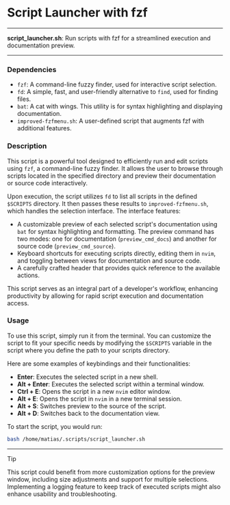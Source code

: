# Script Launcher with fzf

---

**script_launcher.sh**: Run scripts with fzf for a streamlined execution and documentation preview.

---

### Dependencies

- `fzf`: A command-line fuzzy finder, used for interactive script selection.
- `fd`: A simple, fast, and user-friendly alternative to `find`, used for finding files.
- `bat`: A cat with wings. This utility is for syntax highlighting and displaying documentation.
- `improved-fzfmenu.sh`: A user-defined script that augments fzf with additional features.

### Description

This script is a powerful tool designed to efficiently run and edit scripts using `fzf`, a command-line fuzzy finder. It allows the user to browse through scripts located in the specified directory and preview their documentation or source code interactively.

Upon execution, the script utilizes `fd` to list all scripts in the defined `$SCRIPTS` directory. It then passes these results to `improved-fzfmenu.sh`, which handles the selection interface. The interface features:

- A customizable preview of each selected script's documentation using `bat` for syntax highlighting and formatting. The preview command has two modes: one for documentation (`preview_cmd_docs`) and another for source code (`preview_cmd_source`).
- Keyboard shortcuts for executing scripts directly, editing them in `nvim`, and toggling between views for documentation and source code.
- A carefully crafted header that provides quick reference to the available actions.

This script serves as an integral part of a developer's workflow, enhancing productivity by allowing for rapid script execution and documentation access.

### Usage

To use this script, simply run it from the terminal. You can customize the script to fit your specific needs by modifying the `$SCRIPTS` variable in the script where you define the path to your scripts directory.

Here are some examples of keybindings and their functionalities:

- **Enter**: Executes the selected script in a new shell.
- **Alt + Enter**: Executes the selected script within a terminal window.
- **Ctrl + E**: Opens the script in a new `nvim` editor window.
- **Alt + E**: Opens the script in `nvim` in a new terminal session.
- **Alt + S**: Switches preview to the source of the script.
- **Alt + D**: Switches back to the documentation view.

To start the script, you would run:

```bash
bash /home/matias/.scripts/script_launcher.sh
```

---

> [!TIP] 
This script could benefit from more customization options for the preview window, including size adjustments and support for multiple selections. Implementing a logging feature to keep track of executed scripts might also enhance usability and troubleshooting.
